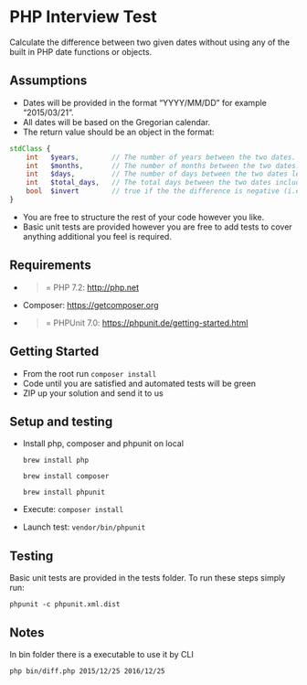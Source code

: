PHP Interview Test
========

Calculate the difference between two given dates without using any of the built in PHP date functions or objects.

Assumptions
-----------

* Dates will be provided in the format “YYYY/MM/DD” for example “2015/03/21”.
* All dates will be based on the Gregorian calendar.
* The return value should be an object in the format:

```php
stdClass {
    int   $years,        // The number of years between the two dates.
    int   $months,       // The number of months between the two dates.
    int   $days,         // The number of days between the two dates less the months and the years.
    int   $total_days,   // The total days between the two dates including the months and years.
    bool  $invert        // true if the the difference is negative (i.e. $start > $end).
}
```

* You are free to structure the rest of your code however you like.
* Basic unit tests are provided however you are free to add tests to cover anything additional you feel is required.


Requirements
------------
* >= PHP 7.2: http://php.net
* Composer: https://getcomposer.org
* >= PHPUnit 7.0: https://phpunit.de/getting-started.html


Getting Started
---------------
* From the root run `composer install`
* Code until you are satisfied and automated tests will be green
* ZIP up your solution and send it to us

Setup and testing
-------

- Install php, composer and phpunit on local

    `brew install php`
    
    `brew install composer`
    
    `brew install phpunit`
    
- Execute: `composer install`

- Launch test: `vendor/bin/phpunit`

Testing
-------
Basic unit tests are provided in the tests folder. To run these steps simply run:

```
phpunit -c phpunit.xml.dist
```

Notes
-------
In bin folder there is a executable to use it by CLI

```
php bin/diff.php 2015/12/25 2016/12/25
```
